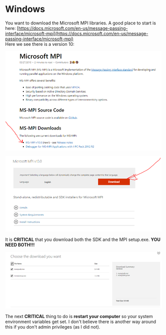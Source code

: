 # Windows

You want to download the Microsoft MPI libraries. A good place to start is here: [https://docs.microsoft.com/en-us/message-passing-interface/microsoft-mpi](https://docs.microsoft.com/en-us/message-passing-interface/microsoft-mpi)  
Here we see there is a version 10:

![](../.gitbook/assets/ms-mpi-1.PNG)

![](../.gitbook/assets/ms-mpi-2.PNG)

It is **CRITICAL** that you download both the SDK and the MPI setup.exe. **YOU NEED BOTH!!!**

![](../.gitbook/assets/ms-mpi-3.PNG)

The next **CRITICAL** thing to do is **restart your computer** so your system environment variables get set. I don't believe there is another way around this if you don't admin privileges \(as I did not\).

